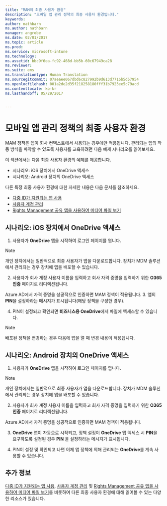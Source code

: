 ```yaml
---
title: "MAM의 최종 사용자 환경"
description: "모바일 앱 관리 정책의 최종 사용자 환경입니다."
keywords: 
author: nathbarn
ms.author: nathbarn
manager: angrobe
ms.date: 02/01/2017
ms.topic: article
ms.prod: 
ms.service: microsoft-intune
ms.technology: 
ms.assetid: bbc9f6ea-fc92-468d-bb5b-60c67949ca28
ms.reviewer: 
ms.suite: ems
ms.translationtype: Human Translation
ms.sourcegitcommit: 07aeaee067dbd6c827992b9d613d7716b5d57954
ms.openlocfilehash: 001a2de2d35f218258180fff31b7923ee5c79acd
ms.contentlocale: ko-kr
ms.lasthandoff: 05/29/2017


---
```


# <a name="end-user-experience-of-mobile-app-management-policies"></a>모바일 앱 관리 정책의 최종 사용자 환경
MAM 정책은 앱이 회사 컨텍스트에서 사용되는 경우에만 적용됩니다. 관리되는 앱의 작동 방식을 파악할 수 있도록 사용자를 교육하려면 다음 예제 시나리오를 읽어보세요.

이 섹션에서는 다음 최종 사용자 환경의 예제를 제공합니다.

- 시나리오: iOS 장치에서 OneDrive 액세스
- 시나리오: Android 장치의 OneDrive 액세스

다른 특정 최종 사용자 환경에 대한 자세한 내용은 다음 문서를 참조하세요.

- [다중 ID가 지원되는 앱 사용](https://docs.microsoft.com/intune/deploy-use/end-user-experience-for-mam-enabled-apps-with-microsoft-intune#using-apps-with-multi-identity-support)
- [사용자 계정 관리](https://docs.microsoft.com/intune/deploy-use/end-user-experience-for-mam-enabled-apps-with-microsoft-intune#managing-user-accounts)
- [Rights Management 공유 앱을 사용하여 미디어 파일 보기](https://docs.microsoft.com/intune/deploy-use/end-user-experience-for-mam-enabled-apps-with-microsoft-intune#viewing-media-files-with-the-rights-management-sharing-app)

## <a name="scenario-accessing-onedrive-on-an-ios-device"></a>시나리오: iOS 장치에서 OneDrive 액세스

1. 사용자가 **OneDrive** 앱을 시작하여 로그인 페이지를 엽니다.
> [!NOTE]
> 개인 장치에서는 일반적으로 최종 사용자가 앱을 다운로드합니다. 장치가 MDM 솔루션에서 관리되는 경우 장치에 앱을 배포할 수 있습니다.

2. 사용자가 회사 계정 사용자 이름을 입력하고 회사 자격 증명을 입력하기 위한 **O365 인증** 페이지로 리디렉션됩니다.

  Azure AD에서 자격 증명을 성공적으로 인증하면 MAM 정책이 적용됩니다.
3. 앱의 **PIN**을 설정하라는 메시지가 표시됩니다(해당 정책을 구성한 경우).

4.    PIN이 설정되고 확인되면 **비즈니스용 OneDrive**에서 파일에 액세스할 수 있습니다.
> [!NOTE]
> 배포된 정책을 변경하는 경우 다음에 앱을 열 때 변경 내용이 적용됩니다.

## <a name="scenario-accessing-onedrive-on-an-android-device"></a>시나리오: Android 장치의 OneDrive 액세스
1. 사용자가 **OneDrive** 앱을 시작하여 로그인 페이지를 엽니다.
> [!NOTE]
> 개인 장치에서는 일반적으로 최종 사용자가 앱을 다운로드합니다. 장치가 MDM 솔루션에서 관리되는 경우 장치에 앱을 배포할 수 있습니다.

2.    사용자가 회사 계정 사용자 이름을 입력하고 회사 자격 증명을 입력하기 위한 **O365 인증** 페이지로 리디렉션됩니다.

  Azure AD에서 자격 증명을 성공적으로 인증하면 MAM 정책이 적용됩니다.

3.    **OneDrive** 앱이 자동으로 시작되고, 정책 설정이 **OneDrive** 앱 액세스 시 **PIN**을 요구하도록 설정된 경우 **PIN** 을 설정하라는 메시지가 표시됩니다.

4.    PIN이 설정 및 확인되고 나면 이제 앱 정책에 의해 관리되는 **OneDrive**를 계속 사용할 수 있습니다.

## <a name="where-to-go-from-here"></a>추가 정보
[다중 ID가 지원되는 앱 사용](https://docs.microsoft.com/intune/deploy-use/end-user-experience-for-mam-enabled-apps-with-microsoft-intune#using-apps-with-multi-identity-support), [사용자 계정 관리](https://docs.microsoft.com/intune/deploy-use/end-user-experience-for-mam-enabled-apps-with-microsoft-intune#managing-user-accounts) 및 [Rights Management 공유 앱을 사용하여 미디어 파일 보기](https://docs.microsoft.com/intune/deploy-use/end-user-experience-for-mam-enabled-apps-with-microsoft-intune#viewing-media-files-with-the-rights-management-sharing-app)를 비롯하여 다른 최종 사용자 환경에 대해 읽어볼 수 있는 다양한 리소스가 있습니다.

